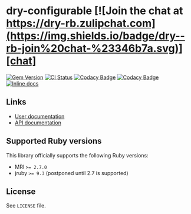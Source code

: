 <!--- this file is synced from dry-rb/template-gem project -->
[gem]: https://rubygems.org/gems/dry-configurable
[actions]: https://github.com/dry-rb/dry-configurable/actions
[codacy]: https://www.codacy.com/gh/dry-rb/dry-configurable
[chat]: https://dry-rb.zulipchat.com
[inchpages]: http://inch-ci.org/github/dry-rb/dry-configurable

# dry-configurable [![Join the chat at https://dry-rb.zulipchat.com](https://img.shields.io/badge/dry--rb-join%20chat-%23346b7a.svg)][chat]

[![Gem Version](https://badge.fury.io/rb/dry-configurable.svg)][gem]
[![CI Status](https://github.com/dry-rb/dry-configurable/workflows/ci/badge.svg)][actions]
[![Codacy Badge](https://api.codacy.com/project/badge/Grade/0276a97990e04eb0ac722b3e7f3620b5)][codacy]
[![Codacy Badge](https://api.codacy.com/project/badge/Coverage/0276a97990e04eb0ac722b3e7f3620b5)][codacy]
[![Inline docs](http://inch-ci.org/github/dry-rb/dry-configurable.svg?branch=master)][inchpages]

## Links

* [User documentation](https://dry-rb.org/gems/dry-configurable)
* [API documentation](http://rubydoc.info/gems/dry-configurable)

## Supported Ruby versions

This library officially supports the following Ruby versions:

* MRI `>= 2.7.0`
* jruby `>= 9.3` (postponed until 2.7 is supported)

## License

See `LICENSE` file.
